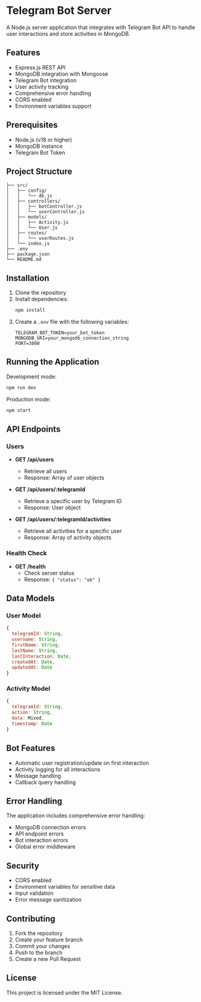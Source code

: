 # Telegram Bot Server

A Node.js server application that integrates with Telegram Bot API to handle user interactions and store activities in MongoDB.

## Features

- Express.js REST API
- MongoDB integration with Mongoose
- Telegram Bot integration
- User activity tracking
- Comprehensive error handling
- CORS enabled
- Environment variables support

## Prerequisites

- Node.js (v18 or higher)
- MongoDB instance
- Telegram Bot Token

## Project Structure

```
├── src/
│   ├── config/
│   │   └── db.js
│   ├── controllers/
│   │   ├── botController.js
│   │   └── userController.js
│   ├── models/
│   │   ├── Activity.js
│   │   └── User.js
│   ├── routes/
│   │   └── userRoutes.js
│   └── index.js
├── .env
├── package.json
└── README.md
```

## Installation

1. Clone the repository
2. Install dependencies:
   ```bash
   npm install
   ```
3. Create a `.env` file with the following variables:
   ```
   TELEGRAM_BOT_TOKEN=your_bot_token
   MONGODB_URI=your_mongodb_connection_string
   PORT=3000
   ```

## Running the Application

Development mode:

```bash
npm run dev
```

Production mode:

```bash
npm start
```

## API Endpoints

### Users

- **GET /api/users**

  - Retrieve all users
  - Response: Array of user objects

- **GET /api/users/:telegramId**

  - Retrieve a specific user by Telegram ID
  - Response: User object

- **GET /api/users/:telegramId/activities**
  - Retrieve all activities for a specific user
  - Response: Array of activity objects

### Health Check

- **GET /health**
  - Check server status
  - Response: `{ "status": "ok" }`

## Data Models

### User Model

```javascript
{
  telegramId: String,
  username: String,
  firstName: String,
  lastName: String,
  lastInteraction: Date,
  createdAt: Date,
  updatedAt: Date
}
```

### Activity Model

```javascript
{
  telegramId: String,
  action: String,
  data: Mixed,
  timestamp: Date
}
```

## Bot Features

- Automatic user registration/update on first interaction
- Activity logging for all interactions
- Message handling
- Callback query handling

## Error Handling

The application includes comprehensive error handling:

- MongoDB connection errors
- API endpoint errors
- Bot interaction errors
- Global error middleware

## Security

- CORS enabled
- Environment variables for sensitive data
- Input validation
- Error message sanitization

## Contributing

1. Fork the repository
2. Create your feature branch
3. Commit your changes
4. Push to the branch
5. Create a new Pull Request

## License

This project is licensed under the MIT License.

